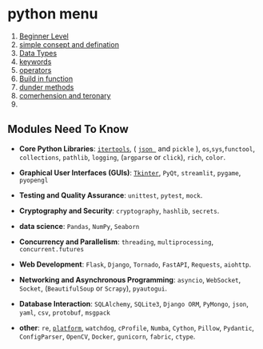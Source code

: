 # python menu
1. [Beginner Level](./beginner.md)
2. [simple consept and defination](./consept_and_defination.md)
3. [Data Types](./data_types.md)
4. [keywords](./keywords.md)
5. [operators](./operators.md)
6. [Build in function](./build-in-function.md)
7. [dunder methods](./dunder_methods.md)
8. [comerhension and teronary](./comerhension.md)
9. 





## Modules Need To Know
- **Core Python Libraries**: [`itertools`](./_dump_/itertools.md), ( [`json `](./_dump_/json.md) and `pickle` ), `os`,`sys`,`functool`, `collections`, `pathlib`, `logging`, (`argparse` or `click`), `rich`, `color`.

- **Graphical User Interfaces (GUIs)**: [`Tkinter`](./_dump_/tkinter.md), `PyQt`, `streamlit`, `pygame`, `pyopengl`

- **Testing and Quality Assurance**: `unittest`, `pytest`, `mock`.

- **Cryptography and Security**: `cryptography`, `hashlib`, `secrets`.

- **data science**: `Pandas`, `NumPy`, `Seaborn`

- **Concurrency and Parallelism**: `threading`, `multiprocessing`, `concurrent.futures`

- **Web Development**: `Flask`, `Django`, `Tornado`, `FastAPI`, `Requests`, `aiohttp`.

- **Networking and Asynchronous Programming**: `asyncio`, `WebSocket`, `Socket`, (`BeautifulSoup` or `Scrapy`), `pyautogui`.

- **Database Interaction**: `SQLAlchemy`, `SQLite3`, `Django ORM`, `PyMongo`, `json`, `yaml`, `csv`, `protobuf`, `msgpack`

- **other**: `re`, [`platform`](./_dump_/platform.md), `watchdog`, `cProfile`, `Numba`, `Cython`, `Pillow`, `Pydantic`, `ConfigParser`, `OpenCV`, `Docker`, `gunicorn`, `fabric`, `ctype`.
